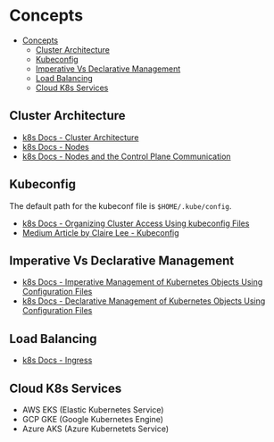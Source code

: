 # Concepts

- [Concepts](#concepts)
  - [Cluster Architecture](#cluster-architecture)
  - [Kubeconfig](#kubeconfig)
  - [Imperative Vs Declarative Management](#imperative-vs-declarative-management)
  - [Load Balancing](#load-balancing)
  - [Cloud K8s Services](#cloud-k8s-services)

## Cluster Architecture

* [k8s Docs - Cluster Architecture](https://kubernetes.io/docs/concepts/architecture/)
* [k8s Docs - Nodes](https://kubernetes.io/docs/concepts/architecture/nodes/)
* [k8s Docs - Nodes and the Control Plane Communication](https://kubernetes.io/docs/concepts/architecture/control-plane-node-communication/)

## Kubeconfig

The default path for the kubeconf file is ```$HOME/.kube/config```.

* [k8s Docs - Organizing Cluster Access Using kubeconfig Files](https://kubernetes.io/docs/concepts/configuration/organize-cluster-access-kubeconfig/)
* [Medium Article by Claire Lee - Kubeconfig](https://yuminlee2.medium.com/kubernetes-kubeconfig-file-4aabe3b04ade#4890)

## Imperative Vs Declarative Management

* [k8s Docs - Imperative Management of Kubernetes Objects Using Configuration Files](https://kubernetes.io/docs/tasks/manage-kubernetes-objects/imperative-config/)
* [k8s Docs - Declarative Management of Kubernetes Objects Using Configuration Files](https://kubernetes.io/docs/tasks/manage-kubernetes-objects/declarative-config/)

## Load Balancing

* [k8s Docs - Ingress](https://kubernetes.io/docs/concepts/services-networking/ingress/#load-balancing)

## Cloud K8s Services 

* AWS EKS (Elastic Kubernetes Service)
* GCP GKE (Google Kubernetes Engine)
* Azure AKS (Azure Kubernetets Service)